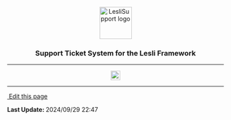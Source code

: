 <p align="center">
	<img width="75" alt="LesliSupport logo" src="/images/engines/support/support-logo.svg" />
    <h3 align="center">Support Ticket System for the Lesli Framework</h3>
</p>

<hr/>
<p align="center">
    <a target="blank" href="https://rubygems.org/gems/lesli_support">
        <img height="22" alt="Gem Version" src="https://badge.fury.io/rb/lesli_support.svg" />
    </a>
</p>
<hr/>

<section class="lesli-documentation-footer">
    <p><a target="blank" href="https://github.com/LesliTech/LesliSupport/tree/master/docs/readme.md"><i class="ri-external-link-fill"></i>&nbsp;Edit this page</a><p/>
    <p><b>Last Update: </b>2024/09/29 22:47</p>
</section>

<!-- This code was automatically generated -->
<!-- to update this docs please run rake docs:build -->

